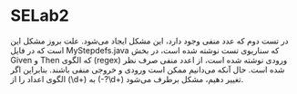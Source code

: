# SELab2
در تست دوم که عدد منفی وجود دارد، این مشکل ایجاد می‌شود. علت بروز مشکل این است که در فایل MyStepdefs.java که سناریوی تست نوشته شده است، در بخش Given و Then که الگوی (regex) ورودی نوشته شده است، از اعدد منفی صرف نظر شده است. حال آنکه می‌دانیم ممکن است ورودی و  خروجی منفی باشند. بنابراین اگر الگوی اعداد را از (\\d+) به (-?\\d+) تغییر دهیم، مشکل برطرف می‌شود.